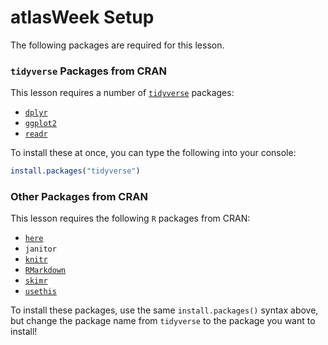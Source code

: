 # atlasWeek Setup
The following packages are required for this lesson.

### `tidyverse` Packages from CRAN
This lesson requires a number of [`tidyverse`](https://www.tidyverse.org) packages:

- [`dplyr`](http://dplyr.tidyverse.org)
- [`ggplot2`](https://ggplot2.tidyverse.org)
- [`readr`](https://readr.tidyverse.org)

To install these at once, you can type the following into your console:

```r
install.packages("tidyverse")
```

### Other Packages from CRAN
This lesson requires the following `R` packages from CRAN:

- [`here`](https://github.com/krlmlr/here)
- `janitor`
- [`knitr`](https://yihui.name/knitr/)
- [`RMarkdown`](https://rmarkdown.rstudio.com)
- [`skimr`](https://github.com/ropenscilabs/skimr)
- [`usethis`](http://usethis.r-lib.org)

To install these packages, use the same `install.packages()` syntax above, but change the package name from `tidyverse` to the package you want to install!

